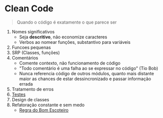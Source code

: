 # Clean Code

> Quando o código é exatamente o que parece ser

1. Nomes significativos
   - Seja **descritivo**, não economize caracteres
   - Verbos ao nomear funções, substantivo para variáveis
2. Funcoes pequenas
3. SRP (Classes, funções)
4. Comentários
   - Comente contexto, não funcionamento de código
   - "Todo comentário é uma falha ao se expressar no código" (Tio Bob)
   - Nunca referencia código de outros módulos, quanto mais distante maior as chances de estar dessincronizado e passar informação errada
5. Tratamento de erros
6. [Testes](testes.md)
7. Design de classes
8. Refatoração constante e sem medo
   - [Regra do Bom Escoteiro](http://blog.triadworks.com.br/a-regra-do-bom-escoteiro)
